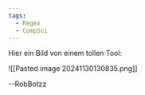 ```yaml
---
tags:
  - Regex
  - CompSci
---
```

Hier ein Bild von einem tollen Tool:

![[Pasted image 20241130130835.png]]

--RobBotzz